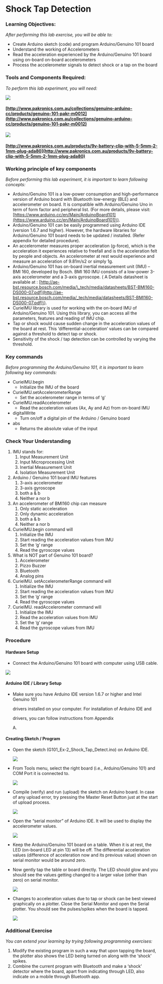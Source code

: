 # Shock Tap Detection

### Learning Objectives:

_After performing this lab exercise, you will be able to:_

* Create Arduino sketch \(code\) and program Arduino/Genuino 101 board
* Understand the working of Accelerometers
* Read the acceleration experienced by the Arduino/Genuino 101 board using on-board on-board accelerometers
* Process the accelerometer signals to detect shock or a tap on the board

### Tools and Components Required:

_To perform this lab experiment, you will need:_

![](../../.gitbook/assets/no3%20%283%29.jpg)

#### [http://www.pakronics.com.au/collections/genuino-arduino-cc/products/genuino-101-pakr-m0012](http://www.pakronics.com.au/collections/genuino-arduino-cc/products/genuino-101-pakr-m0012)

![](../../.gitbook/assets/no4%20%282%29.jpg)

#### [http://www.pakronics.com.au/products/9v-battery-clip-with-5-5mm-2-1mm-plug-ada80](http://www.pakronics.com.au/products/9v-battery-clip-with-5-5mm-2-1mm-plug-ada80)

### Working principle of key components

_Before performing this lab experiment, it is important to learn following concepts:_

* Arduino/Genuino 101 is a low-power consumption and high-performance version of Arduino board with Bluetooth low-energy \(BLE\) and accelerometer on board. It is compatible with Arduino/Genuino Uno in term of form factor and peripheral list. \(For more details, please visit: [https://www.arduino.cc/en/Main/ArduinoBoard101](https://www.arduino.cc/en/Main/ArduinoBoard101)\).
* Arduino/Genuino 101 can be easily programmed using Arduino IDE \(version 1.6.7 and higher\). However, the hardware libraries for Arduino/Genuino 101 board needs to be updated / installed. \(Refer appendix for detailed procedure\).
* An accelerometer measures proper acceleration \(g-force\), which is the acceleration it experiences relative to freefall and is the acceleration felt by people and objects. An accelerometer at rest would experience and measure an acceleration of 9.81m/s2 or simply 1g.
* Arduino/Genuino 101 has on-board inertial measurement unit \(IMU\) – BMI 160, developed by Bosch. BMI 160 IMU consists of a low-power 3-axis accelerometer and a 3-axis gyroscope. \( A Details datasheet is available at : [http://ae-bst.resource.bosch.com/media/\_tech/media/datasheets/BST-BMI160-DS000-07.pdf](http://ae-bst.resource.bosch.com/media/_tech/media/datasheets/BST-BMI160-DS000-07.pdf)\).
* CurieIMU library is used for working with the on-board IMU of Arduino/Genuino 101. Using this library, you can access all the parameters, features and reading of IMU chip.
* Tap or shock would cause sudden change in the acceleration values of the board at rest. This ‘differential-acceleration’ values can be compared against a threshold to detect tap or shock.
* Sensitivity of the shock / tap detection can be controlled by varying the threshold.

### Key commands

_Before programming the Arduino/Genuino 101, it is important to learn following key commands:_

* CurieIMU.begin
  * Initialize the IMU of the board
* CurieIMU.setAccelerometerRange
  * Set the accelerometer range in terms of ‘g’
* CurieIMU.readAccelerometer
  * Read the acceleration values \(Ax, Ay and Az\) from on-board IMU
* digitalWrite
  * Turn on/off a digital pin of the Arduino / Genuino board
* abs
  * Returns the absolute value of the input

### Check Your Understanding

1. IMU stands for:
   1. Input Measurement Unit
   2. Input Microprocessing Unit
   3. Inertial Measurement Unit
   4. Isolation Measurement Unit
2. Arduino / Genuino 101 board IMU features
   1. 3-axis accelerometer
   2. 3-axis gyroscope
   3. both a & b
   4. Neither a nor b
3. An accelerometer of BMI160 chip can measure
   1. Only static acceleration
   2. Only dynamic acceleration
   3. both a & b
   4. Neither a nor b
4. CurieIMU.begin command will
   1. Initialize the IMU
   2. Start reading the acceleration values from IMU
   3. Set the ‘g’ range
   4. Read the gyroscope values
5. What is NOT part of Genuino 101 board?
   1. Accelerometer
   2. Pizzo Buzzer
   3. Bluetooth
   4. Analog pins
6. CurieIMU. setAccelerometerRange command will
   1. Initialize the IMU
   2. Start reading the acceleration values from IMU
   3. Set the ‘g’ range
   4. Read the gyroscope values
7. CurieIMU. readAccelerometer command will
   1. Initialize the IMU
   2. Read the acceleration values from IMU
   3. Set the ‘g’ range
   4. Read the gyroscope values from IMU

### Procedure

#### Hardware Setup

* Connect the Arduino/Genuino 101 board with computer using USB cable.

![](../../.gitbook/assets/no6.png)

#### Arduino IDE / Library Setup

* Make sure you have Arduino IDE version 1.6.7 or higher and Intel Genuino 101

  drivers installed on your computer. For installation of Arduino IDE and

  drivers, you can follow instructions from Appendix

  A.

#### Creating Sketch / Program

* Open the sketch \(G101\_Ex-2\_Shock\_Tap\_Detect.ino\) on Arduino IDE.

  ![](../../.gitbook/assets/no18.png)

* From Tools menu, select the right board \(i.e., Arduino/Genuino 101\) and COM Port it is connected to.

  ![](../../.gitbook/assets/no19.png)

* Compile \(verify\) and run \(upload\) the sketch on Arduino board. In case of any upload error, try pressing the Master Reset Button just at the start of upload process.

  ![](../../.gitbook/assets/no20.png)

* Open the “serial monitor” of Arduino IDE. It will be used to display the accelerometer values.

  ![](../../.gitbook/assets/no21.png)

* Keep the Arduino/Genuino 101 board on a table. When it is at rest, the LED \(on-board LED at pin 13\) will be off. The differential acceleration values \(difference of acceleration now and its previous value\) shown on serial monitor would be around zero.
* Now gently tap the table or board directly. The LED should glow and you should see the values getting changed to a larger value \(other than zero\) on serial monitor.

  ![](../../.gitbook/assets/no22.png)

* Changes to acceleration values due to tap or shock can be best viewed graphically on a plotter. Close the Serial Monitor and open the Serial plotter. You should see the pulses/spikes when the board is tapped.

  ![](../../.gitbook/assets/no23.png)

### Additional Exercise

_You can extend your learning by trying following programming exercises:_

1. Modify the existing program in such a way that upon tapping the board, the plotter also shows the LED being turned on along with the ‘shock’ spikes.
2. Combine the current program with Bluetooth and make a ‘shock’ detector where the board, apart from indicating through LED, also indicate on a mobile through Bluetooth app.

